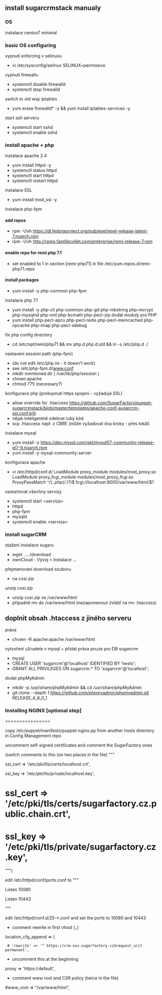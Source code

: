 ## install sugarcrmstack manualy

### OS
instalace centos7 minimal

### basic OS configuring

vypnutí enforcing v selinuxu
 - vi /etc/sysconfig/selinux
    SELINUX=permissive

vypnutí firewallu
 - systemctl disable firewalld
 - systemctl stop firewalld

switch to old way iptables
 - yum erase firewalld* -y && yum install iptables-services -y

start ssh serveru
 - systemctl start sshd
 - systemctl enable sshd

### install apache + php

instalace apache 2.4
 - yum install httpd -y
 - systemctl status httpd
 - systemctl start httpd
 - systemctl restart httpd

instalace SSL
 - yum install mod_ssl -y

instalace php-fpm

#### add repos
 - rpm -Uvh https://dl.fedoraproject.org/pub/epel/epel-release-latest-7.noarch.rpm
 - rpm -Uvh http://rpms.famillecollet.com/enterprise/remi-release-7.rpm
#### enable repo for remi php 7.1
 - set enabled to 1 in section [remi-php71] in file /etc/yum.repos.d/remi-php71.repo
#### install packages
 - yum install -y php-common php-fpm

instalace php 7.1
 - yum install -y php-cli php-common php-gd php-mbstring php-mcrypt php-mysqlnd php-xml php-bcmath php-pecl-zip
dodat moduly pro PHP
 - yum install php-pecl-apcu php-pecl-redis php-pecl-memcached php-opcache php-imap php-pecl-xdebug

fix php config directory
 - cd /etc/opt/remi/php71 && mv php.d php.d.old && ln -s /etc/php.d ./

 nastavení session path (php-fpm)
  - (do not edit /etc/php.ini - it doesn't work)
  - see /etc/php-fpm.d/www.conf
  - mkdir mentioned dir ( /var/lib/php/session )
  - chown apache
  - chmod 775 (necessary?)

konfigurace php (prokopnutí https spojení - vyžaduje SSL)
 - allow override for .htaccess
    https://github.com/SugarFactory/puppet-sugarcrmstack/blob/master/templates/apache-conf-sugarcrm-ssl.conf.erb
 - nějak inteligentně odebrat ruby kód
 - scp .htaccess např. z CBRE (může vyžadovat dva kroky - přes lokál)

instalace mysql
 - yum install -y https://dev.mysql.com/get/mysql57-community-release-el7-9.noarch.rpm
 - yum install -y mysql-community-server

konfigurace apache
 - vi /etc/httpd/conf.d/
    LoadModule proxy_module modules/mod_proxy.so
    LoadModule proxy_fcgi_module modules/mod_proxy_fcgi.so
    ProxyPassMatch ^/(.*\.php(/.*)?)$ fcgi://localhost:9000/var/www/html/$1

nastartovat všechny servízy
 - systemctl start <servíza>
 - httpd
 - php-fpm
 - mysqld
 - systemctl enable <servíza>

### install sugarCRM

stažení instalace sugaru
 - wget ...../download
 - ownCloud - Vývoj > Instalace ...

přejmenování download souboru
 - na cosi.zip

unzip cosi.zip
 - unzip cosi.zip ve /var/www/html
 - případně mv do /var/www/html (nezapomenout zvlášť na mv .htaccess)

doplnit obsah .htaccess z jiného serveru
 -

práva
 - chown -R apache:apache /var/www/html

vytvoření uživatele v mysql + přidat práva pouze pro DB sugarcrm
 - mysql
 - CREATE USER 'sugarcrm'@'localhost' IDENTIFIED BY 'heslo';
 - GRANT ALL PRIVILEGES ON sugarcrm.* TO 'sugarcrm'@'localhost';

dodat phpMyAdmin
 - mkdir -p /usr/share/phpMyAdmin && cd /usr/share/phpMyAdmin
 - git clone --depth 1 https://github.com/phpmyadmin/phpmyadmin.git RELEASE_4_8_0_1


 ### Installing NGINX [optional step]
 ================

 copy /etc/puppet/manifests/puppet-nginx.pp from another hosts directory in Config Management repo

 uncomment self-signed certificates and comment the SugarFactory ones

 (switch comments to this (on two places in the file) """

   ssl_cert    => '/etc/pki/tls/certs/localhost.crt',

   ssl_key     => '/etc/pki/tls/private/localhost.key',

 #  ssl_cert    => '/etc/pki/tls/certs/sugarfactory.cz.public.chain.crt',

 #  ssl_key     => '/etc/pki/tls/private/sugarfactory.cz.key',

 """)

 edit /etc/httpd/conf/ports.conf to """

 Listen 10080

 Listen 10443

 """

 edit /etc/httpd/conf.d/25-*.conf and set the ports to 10080 and 10443

 - comment rewrite in first vhost (_)

 location_cfg_append => {

     # 'rewrite' => '^ https://crm-xxx.sugarfactory.cz$request_uri? permanent',

 - uncomment this at the beginning

 proxy => 'https://default',

 - comment www root and CSR policy (twice in the file)

 #www_root    => "/var/www/html",

